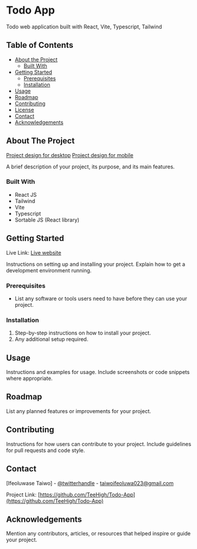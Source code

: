# Todo App
Todo web application built with React, Vite, Typescript, Tailwind

## Table of Contents

- [About the Project](#about-the-project)
  - [Built With](#built-with)
- [Getting Started](#getting-started)
  - [Prerequisites](#prerequisites)
  - [Installation](#installation)
- [Usage](#usage)
- [Roadmap](#roadmap)
- [Contributing](#contributing)
- [License](#license)
- [Contact](#contact)
- [Acknowledgements](#acknowledgements)

## About The Project

[Project design for desktop](./src/design/desktop-preview.jpg)
[Project design for mobile](./src/design/mobile-design-light.jpg)

A brief description of your project, its purpose, and its main features.

### Built With

- React JS
- Tailwind
- Vite
- Typescript
- Sortable JS (React library)

## Getting Started
Live Link: [Live website](https://todo-app-puce-omega-71.vercel.app)

Instructions on setting up and installing your project. Explain how to get a development environment running.

### Prerequisites

- List any software or tools users need to have before they can use your project.

### Installation

1. Step-by-step instructions on how to install your project.
2. Any additional setup required.

## Usage

Instructions and examples for usage. Include screenshots or code snippets where appropriate.

## Roadmap

List any planned features or improvements for your project.

## Contributing

Instructions for how users can contribute to your project. Include guidelines for pull requests and code style.

## Contact

[Ifeoluwase Taiwo] - [@twitterhandle](https://twitter.com/@tee__high) - taiwoifeoluwa023@gmail.com

Project Link: [https://github.com/TeeHigh/Todo-App](https://github.com/TeeHigh/Todo-App)


## Acknowledgements

Mention any contributors, articles, or resources that helped inspire or guide your project.
